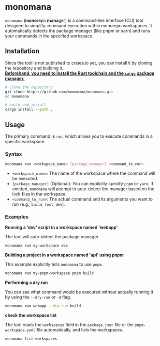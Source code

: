 # monomana

`monomana` (**mono**repo **mana**ger) is a command-line interface (CLI) tool designed to simplify command execution within monorepo workspaces. It automatically detects the package manager (like pnpm or yarn) and runs your commands in the specified workspace.

## Installation

Since the tool is not published to crates.io yet, you can install it by cloning the repository and building it.
\
**[Beforehand, you need to install the Rust toolchain and the `cargo` package manager.](https://doc.rust-lang.org/cargo/getting-started/installation.html)**

```bash
# clone the repository
git clone https://github.com/monomana/monomana.git
cd monomana

# build and install
cargo install --path .
```

## Usage

The primary command is `run`, which allows you to execute commands in a specific workspace.

### Syntax

```bash
monomana run <workspace_name> [package_manager] <command_to_run>
```

- `<workspace_name>`: The name of the workspace where the command will be executed.
- `[package_manager]` (Optional): You can explicitly specify `pnpm` or `yarn`. If omitted, `monomana` will attempt to auto-detect the manager based on the lock files in the workspace.
- `<command_to_run>`: The actual command and its arguments you want to run (e.g., `build`, `test`, `dev`).

### Examples

**Running a 'dev' script in a workspace named 'webapp'**

The tool will auto-detect the package manager.

```bash
monomana run my-workspace dev
```

**Building a project in a workspace named 'api' using pnpm**

This example explicitly tells `monomana` to use `pnpm`.

```bash
monomana run my-pnpm-workspace pnpm build
```

**Performing a dry run**

You can see what command would be executed without actually running it by using the `--dry-run` or `-d` flag.

```bash
monomana run webapp --dry-run build
```

**check the workspace list**

The tool reads the `workspaces` field in the `package.json` file or the `pnpm-workspace.yaml` file automatically, and lists the workspaces.

```bash
monomana list-workspaces
```
